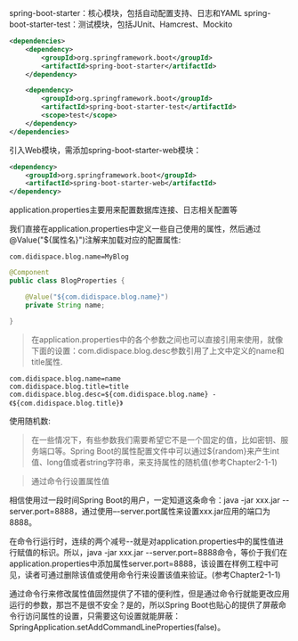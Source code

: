 spring-boot-starter：核心模块，包括自动配置支持、日志和YAML
spring-boot-starter-test：测试模块，包括JUnit、Hamcrest、Mockito

```xml
<dependencies>
    <dependency>
        <groupId>org.springframework.boot</groupId>
		<artifactId>spring-boot-starter</artifactId>
	</dependency>

	<dependency>
		<groupId>org.springframework.boot</groupId>
		<artifactId>spring-boot-starter-test</artifactId>
		<scope>test</scope>
	</dependency>
</dependencies>
```

引入Web模块，需添加spring-boot-starter-web模块：

```xml
<dependency>
	<groupId>org.springframework.boot</groupId>
	<artifactId>spring-boot-starter-web</artifactId>
</dependency>
```

application.properties主要用来配置数据库连接、日志相关配置等

我们直接在application.properties中定义一些自己使用的属性，然后通过@Value("${属性名}")注解来加载对应的配置属性:

```
com.didispace.blog.name=MyBlog
```

```java
@Component
public class BlogProperties {

    @Value("${com.didispace.blog.name}")
    private String name;

}
```

>在application.properties中的各个参数之间也可以直接引用来使用，就像下面的设置：com.didispace.blog.desc参数引用了上文中定义的name和title属性.

```
com.didispace.blog.name=name
com.didispace.blog.title=title
com.didispace.blog.desc=${com.didispace.blog.name} - 《${com.didispace.blog.title}》
```

使用随机数:

>在一些情况下，有些参数我们需要希望它不是一个固定的值，比如密钥、服务端口等。Spring Boot的属性配置文件中可以通过${random}来产生int值、long值或者string字符串，来支持属性的随机值(参考Chapter2-1-1)

>通过命令行设置属性值

相信使用过一段时间Spring Boot的用户，一定知道这条命令：java -jar xxx.jar --server.port=8888，通过使用–-server.port属性来设置xxx.jar应用的端口为8888。

在命令行运行时，连续的两个减号--就是对application.properties中的属性值进行赋值的标识。所以，java -jar xxx.jar --server.port=8888命令，等价于我们在application.properties中添加属性server.port=8888，该设置在样例工程中可见，读者可通过删除该值或使用命令行来设置该值来验证。(参考Chapter2-1-1)

通过命令行来修改属性值固然提供了不错的便利性，但是通过命令行就能更改应用运行的参数，那岂不是很不安全？是的，所以Spring Boot也贴心的提供了屏蔽命令行访问属性的设置，只需要这句设置就能屏蔽：SpringApplication.setAddCommandLineProperties(false)。

